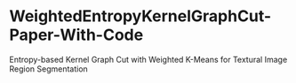 # WeightedEntropyKernelGraphCut-Paper-With-Code
Entropy-based Kernel Graph Cut with Weighted K-Means for Textural Image Region Segmentation
